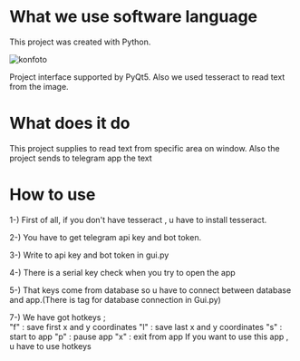 # What we use software language 

This project was created with Python.

![konfoto](https://user-images.githubusercontent.com/126695865/227981413-1745c921-1c86-4065-90bf-bf1217f3691b.png)

Project interface supported by PyQt5.
Also we used tesseract to read text from the image.

# What does it do

This project supplies to read text from specific area on window.
Also the project sends to telegram app the text


# How to use

1-) First of all, if you don't have tesseract , u have to install tesseract.

2-) You have to get telegram api key and bot token.

3-) Write to api key and bot token in gui.py 

4-) There is a serial key check  when you  try to open the app

5-) That keys come from database so u have to connect between database and app.(There is tag for database connection in Gui.py)

7-) We have got hotkeys ; \
    "f" : save first x and y coordinates
    "l" : save last x and y coordinates
    "s" : start to app
    "p" : pause app
    "x" : exit from app 
    If you want to use this app , u have to use hotkeys
